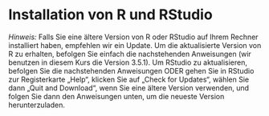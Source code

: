 # Installation von R und RStudio

*Hinweis:* Falls Sie eine ältere Version von R oder RStudio auf Ihrem Rechner installiert haben, empfehlen wir ein Update. Um die aktualisierte Version von R zu erhalten, 
befolgen Sie einfach die nachstehenden Anweisungen (wir benutzen in diesem Kurs die Version 3.5.1). Um RStudio zu aktualisieren, befolgen Sie die nachstehenden 
Anweisungen ODER gehen Sie in RStudio zur Registerkarte „Help“, klicken Sie auf „Check for Updates“, wählen Sie dann „Quit and Download“, 
wenn Sie eine ältere Version verwenden, und folgen Sie dann den Anweisungen unten, um die neueste Version herunterzuladen.
